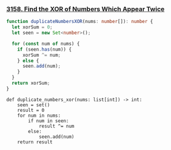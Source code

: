 ### [3158. Find the XOR of Numbers Which Appear Twice](https://leetcode.com/problems/find-the-xor-of-numbers-which-appear-twice/)
```Typescript
function duplicateNumbersXOR(nums: number[]): number {
  let xorSum = 0;
  let seen = new Set<number>();

  for (const num of nums) {
    if (seen.has(num)) {
      xorSum ^= num;
    } else {
      seen.add(num);
    }
  }
  return xorSum;
}
```
```Python3
def duplicate_numbers_xor(nums: list[int]) -> int:
    seen = set()
    result = 0
    for num in nums:
        if num in seen:
            result ^= num
        else:
            seen.add(num)
    return result
```
